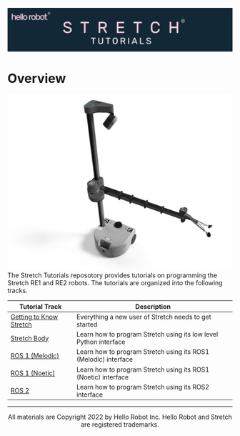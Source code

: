![](./images/banner.png)
# Overview
![](./images/stretch_top_view.png)
The Stretch Tutorials reposotory provides tutorials on programming the Stretch RE1 and RE2 robots. The tutorials are organized into the following tracks.


| Tutorial Track                                         | Description                                                       |
|--------------------------------------------------------|-------------------------------------------------------------------|
| [Getting to Know Stretch](./getting_started/README.md) | Everything a new user of Stretch needs to get started             |
| [Stretch Body](./stretch_body/README.md)               | Learn how to program Stretch using its low level Python interface |
| [ROS 1 (Melodic)](./ros1_melodic/README.md)            | Learn how to program Stretch using its ROS1 (Melodic) interface   |
| [ROS 1 (Noetic)](./ros1/README.md)                     | Learn how to program Stretch using its ROS1 (Noetic) interface    |
| [ROS 2](./ros2/README.md)                              | Learn how to program Stretch using its ROS2 interface             |

------
<div align="center"> All materials are Copyright 2022 by Hello Robot Inc. Hello Robot and Stretch are registered trademarks.</div>

